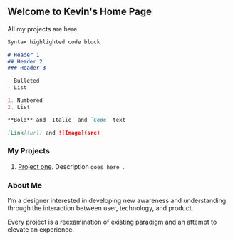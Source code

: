 ## Welcome to Kevin's Home Page

All my projects are here.


```markdown
Syntax highlighted code block

# Header 1
## Header 2
### Header 3

- Bulleted
- List

1. Numbered
2. List

**Bold** and _Italic_ and `Code` text

[Link](url) and ![Image](src)
```


### My Projects

1. [Project one](https://github.com/kevelo/kevelo.github.io/settings/pages). 
    Description `goes here `.

### About Me

I’m a designer interested in developing new awareness and understanding through the interaction between user, technology, and product.

Every project is a reexamination of existing paradigm and an attempt to elevate an experience.
